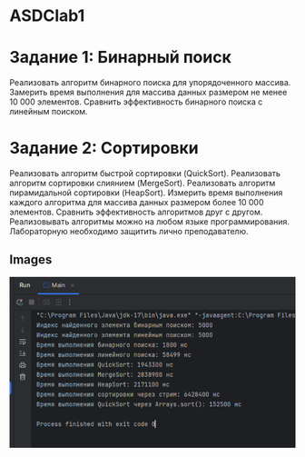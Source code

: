 # ASDClab1
# Задание 1: Бинарный поиск
Реализовать алгоритм бинарного поиска для упорядоченного массива.
Замерить время выполнения для массива данных размером не менее 10 000 элементов.
Сравнить эффективность бинарного поиска с линейным поиском.
# Задание 2: Сортировки
Реализовать алгоритм быстрой сортировки (QuickSort).
Реализовать алгоритм сортировки слиянием (MergeSort).
Реализовать алгоритм пирамидальной сортировки (HeapSort).
Измерить время выполнения каждого алгоритма для массива данных размером более 10 000 элементов.
Сравнить эффективность алгоритмов друг с другом.
Реализовывать алгоритмы можно на любом языке программирования. Лабораторную необходимо защитить лично преподавателю.
## Images
![This is an alt text.](/image/img.png)
